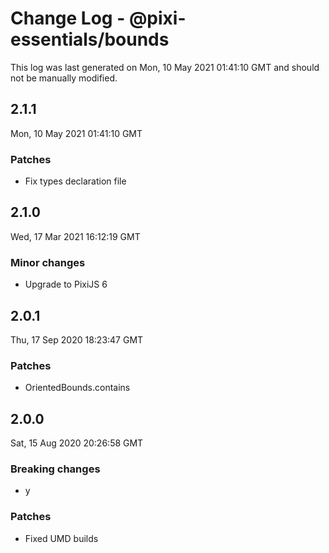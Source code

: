 # Change Log - @pixi-essentials/bounds

This log was last generated on Mon, 10 May 2021 01:41:10 GMT and should not be manually modified.

## 2.1.1
Mon, 10 May 2021 01:41:10 GMT

### Patches

- Fix types declaration file

## 2.1.0
Wed, 17 Mar 2021 16:12:19 GMT

### Minor changes

- Upgrade to PixiJS 6

## 2.0.1
Thu, 17 Sep 2020 18:23:47 GMT

### Patches

- OrientedBounds.contains

## 2.0.0
Sat, 15 Aug 2020 20:26:58 GMT

### Breaking changes

- y

### Patches

- Fixed UMD builds

